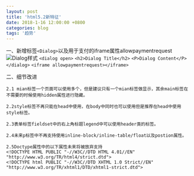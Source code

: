 ```yaml
---
layout: post
title: 'html5.2新特征'
date: 2018-1-16 12:00:00 +0800
categories: blog
tags: '趋势'
---
```


一、新增标签`<Dialog>`以及用于支付的iframe属性allowpaymentrequest
    ![Dialog样式]('./../images/posts/18-1-16-12-00')
    <!-- open属性是用来打开dialog对话框的 -->
    `<dialog open>`
        `<h2>Dialog Title</h2>`
        `<P>Dialog Content</P>`
    `</dialog>`
    `<iframe allowpaymentrequest></iframe>`

二、细节改进

    2.1 mian标签一个页面可以使用多个，但是建议只有一个mian标签做显示，其余main标签在不需要的时候使用hidden属性进行隐藏。

    2.2style标签不再只能在head中使用，在body中同时也可以使用但是推荐在head中使用style标签。

    2.3表单标签fieldset中的右上角标题legend中可以使用header类的标签。

    2.4未来p标签中不再支持使用inline-block/inline-table/float以及postion属性。

    2.5Doctype属性中的以下属性未来将被放弃支持
    <!DOCTYPE HTML PUBLIC "-//W3C//DTD HTML 4.01//EN" "http://www.w3.org/TR/html4/strict.dtd">
    <!DOCTYPE html PUBLIC "-//W3C//DTD XHTML 1.0 Strict//EN" "http://www.w3.org/TR/xhtml1/DTD/xhtml1-strict.dtd">